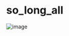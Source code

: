 # so_long_all

![image](https://user-images.githubusercontent.com/98972278/181920766-618c93d0-bcb1-41f3-8801-7873ec252d1f.png)
